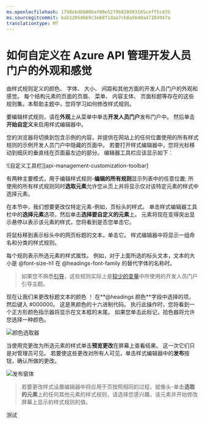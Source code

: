 ```yaml
---
ms.openlocfilehash: 1798ebd6b00baf00e5279b828893165ceff5cd35
ms.sourcegitcommit: bab1265d669c3e6871daa7cb8a5640a47104947a
translationtype: MT
---
```

<properties 
    pageTitle="如何自定义在 Azure API 管理开发人员门户的外观和感觉" 
    description="如何自定义在 Azure API 管理开发人员门户的外观和感觉。" 
    services="api-management" 
    documentationCenter="" 
    authors="steved0x" 
    manager="dwrede" 
    editor=""/>

<tags 
    ms.service="api-management" 
    ms.workload="mobile" 
    ms.tgt_pltfrm="na" 
    ms.devlang="na" 
    ms.topic="article" 
    ms.date="06/16/2015" 
    ms.author="sdanie"/>

# 如何自定义在 Azure API 管理开发人员门户的外观和感觉

由样式规则定义的颜色、 字体、 大小、 间距和其他方面的开发人员门户的外观和感觉。 每个结构元素的页面的页眉、 菜单、 内容主体、 页面标题等存在的这些规则集。本帮助主题中，您将学习如何修改样式规则。

要编辑样式规则，请在**外观**上从菜单中单击**开发人员门户**发布门户中。 然后单击**开始自定义**来启用样式编辑器中。

您的浏览器将切换到包含示例的内容，并提供在网站上的任何位置使用的所有样式规则的示例开发人员门户中隐藏的页面中。 若要打开样式编辑器中，您将光标移动到细灰的垂直线在页面最左边的部分。 编辑器工具栏应该显示如下︰ 

![自定义工具栏][api-management-customization-toolbar]

有两种主要模式，用于编辑样式规则-**编辑的所有规则**显示列表中的任意位置; 所使用的所有样式规则同时**选取元素**允许您从页上并将显示仅对该特定元素的样式中选择元素。

在本节中，我们想要更改仅特定元素-例如，页标头的样式。 单击样式编辑器工具栏中的**选择元素**选项，然后单击**选择要自定义的元素**上。 元素将现在变得突出显示悬停以表示该元素的样式，您将看到是否您单击它。 

将鼠标移到表示标头中的网页标题的文本，单击它。 样式编辑器中将显示一组命名和分类的样式规则。

每个规则表示所选元素的样式属性。 例如，对于上面所选的标头文本，文本的大小是 @font-size-h1 在 @headings-font-family 的替代字体的名称时。

> 如果您不熟悉[引导](http://getbootstrap.com/)，这些规则实际上是[较少的变量](http://getbootstrap.com/css/)中所使用的开发人员门户引导主题。

现在让我们来更改标题文本的颜色 ！ 在**@headings 颜色**字段中选择的项，然后键入 #000000。 这是黑颜色的十六进制代码。 执行此操作时，您将看到一个正方形颜色指示器将显示在文本框的末尾。 如果您单击此标记，拾色器将允许您选择一种颜色。

![颜色选取器][api-management-customization-toolbar-color-picker]

当使用完更改为所选元素的样式单击**预览更改**在屏幕上查看结果。 这一次它们只是对管理员可见。 若要使这些更改对所有人可见，单击样式编辑器中的**发布**按钮，确认所做的更改。

![发布窗体][api-management-customization-toolbar-publish-form]

> 若要更改样式设置编辑器中将应用于页按照相同的过程，就像头-单击**选取的元素**上的任何其他元素的样式规则，请选择您感兴趣，该元素并开始修改屏幕上显示的样式规则的值。


[下一步行动]: #next-steps

[管理门户]: https://manage.windowsazure.com/

[api 管理自定义工具栏]: ./media/api-management-howto-customize-look-and-feel/api-management-customization-toolbar.png
[api-management-customization-toolbar-color-picker]: ./media/api-management-howto-customize-look-and-feel/api-management-customization-toolbar-color-picker.png
[api-management-customization-toolbar-publish-form]: ./media/api-management-howto-customize-look-and-feel/api-management-customization-toolbar-publish-form.png

测试
